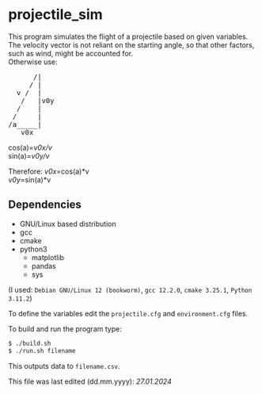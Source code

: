 # projectile_sim
This program simulates the flight of a projectile based on given variables.\
The velocity vector is not reliant on the starting angle, so that other factors, such as wind, might be accounted for.\
Otherwise use:
<pre>
      /|
     / |
  v /  |
   /   |v0y
  /    |
 /     |
/a_____|
   v0x
</pre>
cos(a)=_v0x/v_\
sin(a)=_v0y/v_

Therefore:
_v0x_=cos(a)\*v\
_v0y_=sin(a)\*v

## Dependencies
- GNU/Linux based distribution
- gcc
- cmake
- python3
    - matplotlib
    - pandas
    - sys

(I used: `Debian GNU/Linux 12 (bookworm)`, `gcc 12.2.0`, `cmake 3.25.1`, `Python 3.11.2`)

To define the variables edit the `projectile.cfg` and `environment.cfg` files.

To build and run the program type:
```bash
$ ./build.sh
$ ./run.sh filename
```

This outputs data to `filename.csv`.

This file was last edited (dd.mm.yyyy): _27.01.2024_


